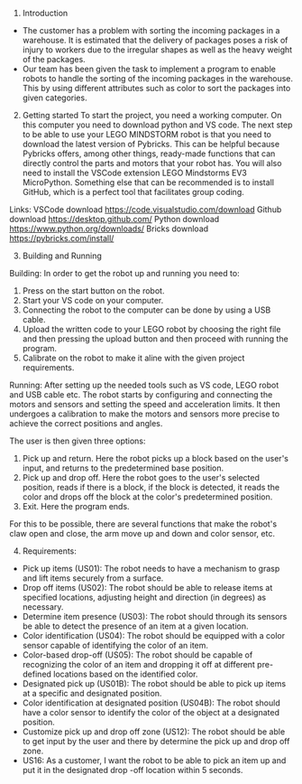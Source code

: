 1. Introduction
- The customer has a problem with sorting the incoming packages in a warehouse. It is estimated that the delivery of packages poses a risk of injury to workers due to the irregular shapes as well as the
heavy weight of the packages.
- Our team has been given the task to implement a program to enable robots to handle the sorting of the incoming packages in the warehouse. This by using different attributes such as color to sort the packages
into given categories. 



2. Getting started
To start the project, you need a working computer. On this computer you need to download python and VS code. The next step to be able to use your LEGO MINDSTORM robot is that you need to download the latest version
of Pybricks. This can be helpful because Pybricks offers, among other things, ready-made functions that can directly control the parts and motors that your robot has. You will also need to install the VSCode extension
LEGO Mindstorms EV3 MicroPython. Something else that can be recommended is to install GitHub, which is a perfect tool that facilitates group coding.


Links: 
VSCode download https://code.visualstudio.com/download 
Github download https://desktop.github.com/ 
Python download https://www.python.org/downloads/ 
Bricks download https://pybricks.com/install/ 


3. Building and Running

Building: 
In order to get the robot up and running you need to: 
1) Press on the start button on the robot. 
2) Start your VS code on your computer. 
3) Connecting the robot to the computer can be done by using a USB cable.
4) Upload the written code to your LEGO robot by choosing the right file and then pressing the upload button and then proceed with running the program. 
5) Calibrate on the robot to make it aline with the given project requirements.


Running: 
After setting up the needed tools such as VS code, LEGO robot and USB cable etc.
The robot starts by configuring and connecting the motors and sensors and setting the speed and acceleration limits. It then undergoes a calibration to make the motors and sensors more precise 
to achieve the correct positions and angles.

The user is then given three options:
1) Pick up and return.
   Here the robot picks up a block based on the user's input, and returns to the predetermined base position.
2) Pick up and drop off.
  Here the robot goes to the user's selected position, reads if there is a block, if the block is detected, it reads the color and drops off the block at the color's predetermined position.
3) Exit.
  Here the program ends.

For this to be possible, there are several functions that make the robot's claw open and close, the arm move up and down and color sensor, etc.



4. Requirements: 

- Pick up items (US01): The robot needs to have a mechanism to grasp and lift items securely from a surface.
- Drop off items (US02): The robot should be able to release items at specified locations, adjusting height and direction (in degrees) as necessary.
- Determine item presence (US03): The robot should through its sensors be able to detect the presence of an item at a given location.
- Color identification (US04): The robot should be equipped with a color sensor capable of identifying the color of an item.
- Color-based drop-off (US05): The robot should be capable of recognizing the color of an item and dropping it off at different pre-defined locations based on the identified color.
- Designated pick up (US01B): The robot should be able to pick up items at a specific and designated position.
- Color identification at designated position (US04B): The robot should have a color sensor to identify the color of the object at a designated position. 
- Customize pick up and drop off zone (US12): The robot should be able to get input by the user and there by determine the pick up and drop off zone. 
- US16: As a customer, I want the robot to be able to pick an item up and put it in the designated drop -off location within 5 seconds.





